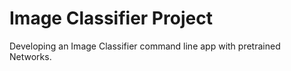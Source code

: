 # Image Classifier Project
Developing an Image Classifier command line app with pretrained Networks.
